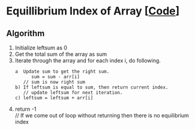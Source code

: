 # Equillibrium Index of Array [[Code](https://github.com/SarthakPatidar/Problem-Solving/blob/company-wise/geeksforgeeks/src/com/practice/company/amazon/EquillibriumIndex)]

## Algorithm 
1. Initialize leftsum  as 0
2. Get the total sum of the array as sum
3. Iterate through the array and for each index i, do following.
    ```
    a  Update sum to get the right sum.  
          sum = sum - arr[i] 
       // sum is now right sum
    b) If leftsum is equal to sum, then return current index. 
       // update leftsum for next iteration.
    c) leftsum = leftsum + arr[i]
    ```
4. return -1 <br />
// If we come out of loop without returning then there is no equilibrium index